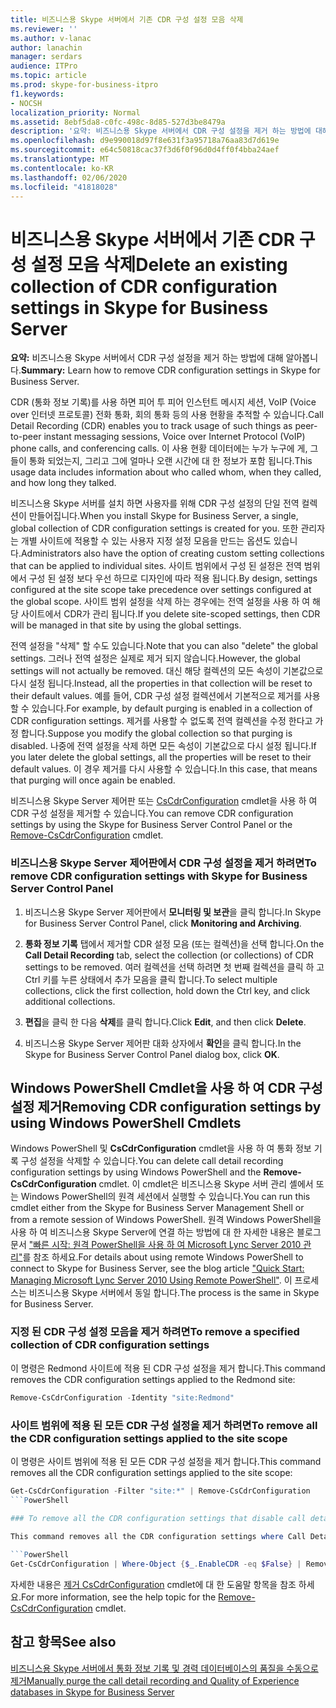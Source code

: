 ```yaml
---
title: 비즈니스용 Skype 서버에서 기존 CDR 구성 설정 모음 삭제
ms.reviewer: ''
ms.author: v-lanac
author: lanachin
manager: serdars
audience: ITPro
ms.topic: article
ms.prod: skype-for-business-itpro
f1.keywords:
- NOCSH
localization_priority: Normal
ms.assetid: 8ebf5da8-c0fc-498c-8d85-527d3be8479a
description: '요약: 비즈니스용 Skype 서버에서 CDR 구성 설정을 제거 하는 방법에 대해 알아봅니다.'
ms.openlocfilehash: d9e990018d97f8e631f3a95718a76aa83d7d619e
ms.sourcegitcommit: e64c50818cac37f3d6f0f96d0d4ff0f4bba24aef
ms.translationtype: MT
ms.contentlocale: ko-KR
ms.lasthandoff: 02/06/2020
ms.locfileid: "41818028"
---
```

# <a name="delete-an-existing-collection-of-cdr-configuration-settings-in-skype-for-business-server"></a><span data-ttu-id="5240b-103">비즈니스용 Skype 서버에서 기존 CDR 구성 설정 모음 삭제</span><span class="sxs-lookup"><span data-stu-id="5240b-103">Delete an existing collection of CDR configuration settings in Skype for Business Server</span></span>
 
<span data-ttu-id="5240b-104">**요약:** 비즈니스용 Skype 서버에서 CDR 구성 설정을 제거 하는 방법에 대해 알아봅니다.</span><span class="sxs-lookup"><span data-stu-id="5240b-104">**Summary:** Learn how to remove CDR configuration settings in Skype for Business Server.</span></span>
  
<span data-ttu-id="5240b-105">CDR (통화 정보 기록)를 사용 하면 피어 투 피어 인스턴트 메시지 세션, VoIP (Voice over 인터넷 프로토콜) 전화 통화, 회의 통화 등의 사용 현황을 추적할 수 있습니다.</span><span class="sxs-lookup"><span data-stu-id="5240b-105">Call Detail Recording (CDR) enables you to track usage of such things as peer-to-peer instant messaging sessions, Voice over Internet Protocol (VoIP) phone calls, and conferencing calls.</span></span> <span data-ttu-id="5240b-106">이 사용 현황 데이터에는 누가 누구에 게, 그들이 통화 되었는지, 그리고 그에 얼마나 오랜 시간에 대 한 정보가 포함 됩니다.</span><span class="sxs-lookup"><span data-stu-id="5240b-106">This usage data includes information about who called whom, when they called, and how long they talked.</span></span>
  
<span data-ttu-id="5240b-107">비즈니스용 Skype 서버를 설치 하면 사용자를 위해 CDR 구성 설정의 단일 전역 컬렉션이 만들어집니다.</span><span class="sxs-lookup"><span data-stu-id="5240b-107">When you install Skype for Business Server, a single, global collection of CDR configuration settings is created for you.</span></span> <span data-ttu-id="5240b-108">또한 관리자는 개별 사이트에 적용할 수 있는 사용자 지정 설정 모음을 만드는 옵션도 있습니다.</span><span class="sxs-lookup"><span data-stu-id="5240b-108">Administrators also have the option of creating custom setting collections that can be applied to individual sites.</span></span> <span data-ttu-id="5240b-109">사이트 범위에서 구성 된 설정은 전역 범위에서 구성 된 설정 보다 우선 하므로 디자인에 따라 적용 됩니다.</span><span class="sxs-lookup"><span data-stu-id="5240b-109">By design, settings configured at the site scope take precedence over settings configured at the global scope.</span></span> <span data-ttu-id="5240b-110">사이트 범위 설정을 삭제 하는 경우에는 전역 설정을 사용 하 여 해당 사이트에서 CDR가 관리 됩니다.</span><span class="sxs-lookup"><span data-stu-id="5240b-110">If you delete site-scoped settings, then CDR will be managed in that site by using the global settings.</span></span>
  
<span data-ttu-id="5240b-111">전역 설정을 "삭제" 할 수도 있습니다.</span><span class="sxs-lookup"><span data-stu-id="5240b-111">Note that you can also "delete" the global settings.</span></span> <span data-ttu-id="5240b-112">그러나 전역 설정은 실제로 제거 되지 않습니다.</span><span class="sxs-lookup"><span data-stu-id="5240b-112">However, the global settings will not actually be removed.</span></span> <span data-ttu-id="5240b-113">대신 해당 컬렉션의 모든 속성이 기본값으로 다시 설정 됩니다.</span><span class="sxs-lookup"><span data-stu-id="5240b-113">Instead, all the properties in that collection will be reset to their default values.</span></span> <span data-ttu-id="5240b-114">예를 들어, CDR 구성 설정 컬렉션에서 기본적으로 제거를 사용할 수 있습니다.</span><span class="sxs-lookup"><span data-stu-id="5240b-114">For example, by default purging is enabled in a collection of CDR configuration settings.</span></span> <span data-ttu-id="5240b-115">제거를 사용할 수 없도록 전역 컬렉션을 수정 한다고 가정 합니다.</span><span class="sxs-lookup"><span data-stu-id="5240b-115">Suppose you modify the global collection so that purging is disabled.</span></span> <span data-ttu-id="5240b-116">나중에 전역 설정을 삭제 하면 모든 속성이 기본값으로 다시 설정 됩니다.</span><span class="sxs-lookup"><span data-stu-id="5240b-116">If you later delete the global settings, all the properties will be reset to their default values.</span></span> <span data-ttu-id="5240b-117">이 경우 제거를 다시 사용할 수 있습니다.</span><span class="sxs-lookup"><span data-stu-id="5240b-117">In this case, that means that purging will once again be enabled.</span></span>
  
<span data-ttu-id="5240b-118">비즈니스용 Skype Server 제어판 또는 [CsCdrConfiguration](https://docs.microsoft.com/powershell/module/skype/remove-cscdrconfiguration?view=skype-ps) cmdlet을 사용 하 여 CDR 구성 설정을 제거할 수 있습니다.</span><span class="sxs-lookup"><span data-stu-id="5240b-118">You can remove CDR configuration settings by using the Skype for Business Server Control Panel or the [Remove-CsCdrConfiguration](https://docs.microsoft.com/powershell/module/skype/remove-cscdrconfiguration?view=skype-ps) cmdlet.</span></span>
  
### <a name="to-remove-cdr-configuration-settings-with-skype-for-business-server-control-panel"></a><span data-ttu-id="5240b-119">비즈니스용 Skype Server 제어판에서 CDR 구성 설정을 제거 하려면</span><span class="sxs-lookup"><span data-stu-id="5240b-119">To remove CDR configuration settings with Skype for Business Server Control Panel</span></span>

1. <span data-ttu-id="5240b-120">비즈니스용 Skype Server 제어판에서 **모니터링 및 보관**을 클릭 합니다.</span><span class="sxs-lookup"><span data-stu-id="5240b-120">In Skype for Business Server Control Panel, click **Monitoring and Archiving**.</span></span> 
    
2. <span data-ttu-id="5240b-121">**통화 정보 기록** 탭에서 제거할 CDR 설정 모음 (또는 컬렉션)을 선택 합니다.</span><span class="sxs-lookup"><span data-stu-id="5240b-121">On the **Call Detail Recording** tab, select the collection (or collections) of CDR settings to be removed.</span></span> <span data-ttu-id="5240b-122">여러 컬렉션을 선택 하려면 첫 번째 컬렉션을 클릭 하 고 Ctrl 키를 누른 상태에서 추가 모음을 클릭 합니다.</span><span class="sxs-lookup"><span data-stu-id="5240b-122">To select multiple collections, click the first collection, hold down the Ctrl key, and click additional collections.</span></span>
    
3. <span data-ttu-id="5240b-123">**편집**을 클릭 한 다음 **삭제**를 클릭 합니다.</span><span class="sxs-lookup"><span data-stu-id="5240b-123">Click **Edit**, and then click **Delete**.</span></span>
    
4. <span data-ttu-id="5240b-124">비즈니스용 Skype Server 제어판 대화 상자에서 **확인**을 클릭 합니다.</span><span class="sxs-lookup"><span data-stu-id="5240b-124">In the Skype for Business Server Control Panel dialog box, click **OK**.</span></span>
    
## <a name="removing-cdr-configuration-settings-by-using-windows-powershell-cmdlets"></a><span data-ttu-id="5240b-125">Windows PowerShell Cmdlet을 사용 하 여 CDR 구성 설정 제거</span><span class="sxs-lookup"><span data-stu-id="5240b-125">Removing CDR configuration settings by using Windows PowerShell Cmdlets</span></span>

<span data-ttu-id="5240b-126">Windows PowerShell 및 **CsCdrConfiguration** cmdlet을 사용 하 여 통화 정보 기록 구성 설정을 삭제할 수 있습니다.</span><span class="sxs-lookup"><span data-stu-id="5240b-126">You can delete call detail recording configuration settings by using Windows PowerShell and the **Remove-CsCdrConfiguration** cmdlet.</span></span> <span data-ttu-id="5240b-127">이 cmdlet은 비즈니스용 Skype 서버 관리 셸에서 또는 Windows PowerShell의 원격 세션에서 실행할 수 있습니다.</span><span class="sxs-lookup"><span data-stu-id="5240b-127">You can run this cmdlet either from the Skype for Business Server Management Shell or from a remote session of Windows PowerShell.</span></span> <span data-ttu-id="5240b-128">원격 Windows PowerShell을 사용 하 여 비즈니스용 Skype Server에 연결 하는 방법에 대 한 자세한 내용은 블로그 문서 ["빠른 시작: 원격 PowerShell을 사용 하 여 Microsoft Lync Server 2010 관리"](https://go.microsoft.com/fwlink/p/?linkId=255876)를 참조 하세요.</span><span class="sxs-lookup"><span data-stu-id="5240b-128">For details about using remote Windows PowerShell to connect to Skype for Business Server, see the blog article ["Quick Start: Managing Microsoft Lync Server 2010 Using Remote PowerShell"](https://go.microsoft.com/fwlink/p/?linkId=255876).</span></span> <span data-ttu-id="5240b-129">이 프로세스는 비즈니스용 Skype 서버에서 동일 합니다.</span><span class="sxs-lookup"><span data-stu-id="5240b-129">The process is the same in Skype for Business Server.</span></span>
  
### <a name="to-remove-a-specified-collection-of-cdr-configuration-settings"></a><span data-ttu-id="5240b-130">지정 된 CDR 구성 설정 모음을 제거 하려면</span><span class="sxs-lookup"><span data-stu-id="5240b-130">To remove a specified collection of CDR configuration settings</span></span>

 <span data-ttu-id="5240b-131">이 명령은 Redmond 사이트에 적용 된 CDR 구성 설정을 제거 합니다.</span><span class="sxs-lookup"><span data-stu-id="5240b-131">This command removes the CDR configuration settings applied to the Redmond site:</span></span>
    
  ```PowerShell
  Remove-CsCdrConfiguration -Identity "site:Redmond"
  ```

### <a name="to-remove-all-the-cdr-configuration-settings-applied-to-the-site-scope"></a><span data-ttu-id="5240b-132">사이트 범위에 적용 된 모든 CDR 구성 설정을 제거 하려면</span><span class="sxs-lookup"><span data-stu-id="5240b-132">To remove all the CDR configuration settings applied to the site scope</span></span>

 <span data-ttu-id="5240b-133">이 명령은 사이트 범위에 적용 된 모든 CDR 구성 설정을 제거 합니다.</span><span class="sxs-lookup"><span data-stu-id="5240b-133">This command removes all the CDR configuration settings applied to the site scope:</span></span>
    
  ```PowerShell
  Get-CsCdrConfiguration -Filter "site:*" | Remove-CsCdrConfiguration
  ```PowerShell

### To remove all the CDR configuration settings that disable call detail recording

 This command removes all the CDR configuration settings where Call Detail recording has been disabled:
    
  ```PowerShell
  Get-CsCdrConfiguration | Where-Object {$_.EnableCDR -eq $False} | Remove-CsCdrConfiguration
  ```

<span data-ttu-id="5240b-134">자세한 내용은 [제거 CsCdrConfiguration](https://docs.microsoft.com/powershell/module/skype/remove-cscdrconfiguration?view=skype-ps) cmdlet에 대 한 도움말 항목을 참조 하세요.</span><span class="sxs-lookup"><span data-stu-id="5240b-134">For more information, see the help topic for the [Remove-CsCdrConfiguration](https://docs.microsoft.com/powershell/module/skype/remove-cscdrconfiguration?view=skype-ps) cmdlet.</span></span>
  
## <a name="see-also"></a><span data-ttu-id="5240b-135">참고 항목</span><span class="sxs-lookup"><span data-stu-id="5240b-135">See also</span></span>

[<span data-ttu-id="5240b-136">비즈니스용 Skype 서버에서 통화 정보 기록 및 경력 데이터베이스의 품질을 수동으로 제거</span><span class="sxs-lookup"><span data-stu-id="5240b-136">Manually purge the call detail recording and Quality of Experience databases in Skype for Business Server</span></span>](../../deploy/deploy-monitoring/purgecall-detail-recording-and-qoe.md)

